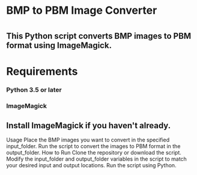 <h1>BMP to PBM Image Converter<h1>
<h2>This Python script converts BMP images to PBM format using ImageMagick.</h2>

<h1>Requirements</h1>
<h3>Python 3.5 or later</h3>
<h3>ImageMagick</h3>
<h2>Install ImageMagick if you haven't already.</h2>

 
Usage
Place the BMP images you want to convert in the specified input_folder.
Run the script to convert the images to PBM format in the output_folder.
How to Run
Clone the repository or download the script.
Modify the input_folder and output_folder variables in the script to match your desired input and output locations.
Run the script using Python.
